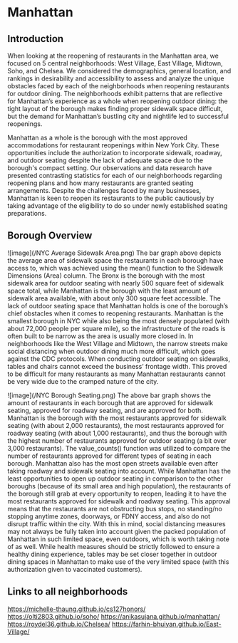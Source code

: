 # Manhattan

## Introduction
When looking at the reopening of restaurants in the Manhattan area, we focused on 5 central neighborhoods: West Village, East Village, Midtown, Soho, and Chelsea. We considered the demographics, general location, and rankings in desirability and accessibility to assess and analyze the unique obstacles faced by each of the neighborhoods when reopening restaurants for outdoor dining. The neighborhoods exhibit patterns that are reflective for Manhattan’s experience as a whole when reopening outdoor dining: the tight layout of the borough makes finding proper sidewalk space difficult, but the demand for Manhattan’s bustling city and nightlife led to successful reopenings.

Manhattan as a whole is the borough with the most approved accommodations for restaurant reopenings within New York City. These opportunities include the authorization to incorporate sidewalk, roadway, and outdoor seating despite the lack of adequate space due to the borough's compact setting. Our observations and data research have presented contrasting statistics for each of our neighborhoods regarding reopening plans and how many restaurants are granted seating arrangements. Despite the challenges faced by many businesses, Manhattan is keen to reopen its restaurants to the public cautiously by taking advantage of the eligibility to do so under newly established seating preparations.

## Borough Overview
![image](/NYC Average Sidewalk Area.png) 
The bar graph above depicts the average area of sidewalk space the restaurants in each borough have access to, which was achieved using the mean() function to the Sidewalk Dimensions (Area) column. The Bronx is the borough with the most sidewalk area for outdoor seating with nearly 500 square feet of sidewalk space total, while Manhattan is the borough with the least amount of sidewalk area available, with about only 300 square feet accessible. The lack of outdoor seating space that Manhattan holds is one of the borough’s chief obstacles when it comes to reopening restaurants. Manhattan is the smallest borough in NYC while also being the most densely populated (with about 72,000 people per square mile), so the infrastructure of the roads is often built to be narrow as the area is usually more closed in. In neighborhoods like the West Village and Midtown, the narrow streets make social distancing when outdoor dining much more difficult, which goes against the CDC protocols. When conducting outdoor seating on sidewalks, tables and chairs cannot exceed the business’ frontage width. This proved to be difficult for many restaurants as many Manhattan restaurants cannot be very wide due to the cramped nature of the city.

![image](/NYC Borough Seating.png) 
The above bar graph shows the amount of restaurants in each borough that are approved for sidewalk seating, approved for roadway seating, and are approved for both. Manhattan is the borough with the most restaurants approved for sidewalk seating (with about 2,000 restaurants), the most restaurants approved for roadway seating (with about 1,000 restaurants), and thus the borough with the highest number of restaurants approved for outdoor seating (a bit over 3,000 restaurants). The value_counts() function was utilized to compare the number of restaurants approved for different types of seating in each borough. Manhattan also has the most open streets available even after taking roadway and sidewalk seating into account. While Manhattan has the least opportunities to open up outdoor seating in comparison to the other boroughs (because of its small area and high population), the restaurants of the borough still grab at every opportunity to reopen, leading it to have the most restaurants approved for sidewalk and roadway seating. This approval means that the restaurants are not obstructing bus stops, no standing/no stopping anytime zones, doorways, or FDNY access, and also do not disrupt traffic within the city. With this in mind, social distancing measures may not always be fully taken into account given the packed population of Manhattan in such limited space, even outdoors, which is worth taking note of as well. While health measures should be strictly followed to ensure a healthy dining experience, tables may be set closer together in outdoor dining spaces in Manhattan to make use of the very limited space (with this authorization given to vaccinated customers).

## Links to all neighborhoods
https://michelle-thaung.github.io/cs127honors/
https://olti2803.github.io/soho/
https://anikasujana.github.io/manhattan/
https://roydel36.github.io/Chelsea/
https://farhin-bhuiyan.github.io/East-Village/
